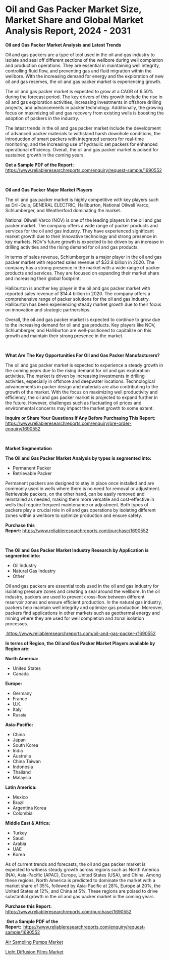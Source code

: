 <p><h1>Oil and Gas Packer Market Size, Market Share and Global Market Analysis Report, 2024 - 2031</h1></p><p><strong>Oil and Gas Packer Market Analysis and Latest Trends</strong></p>
<p><p>Oil and gas packers are a type of tool used in the oil and gas industry to isolate and seal off different sections of the wellbore during well completion and production operations. They are essential in maintaining well integrity, controlling fluid flow, and preventing gas and fluid migration within the wellbore. With the increasing demand for energy and the exploration of new oil and gas reserves, the oil and gas packer market is experiencing growth.</p><p>The oil and gas packer market is expected to grow at a CAGR of 6.50% during the forecast period. The key drivers of this growth include the rise in oil and gas exploration activities, increasing investments in offshore drilling projects, and advancements in packer technology. Additionally, the growing focus on maximizing oil and gas recovery from existing wells is boosting the adoption of packers in the industry.</p><p>The latest trends in the oil and gas packer market include the development of advanced packer materials to withstand harsh downhole conditions, the introduction of smart packers with integrated sensors for real-time monitoring, and the increasing use of hydraulic set packers for enhanced operational efficiency. Overall, the oil and gas packer market is poised for sustained growth in the coming years.</p></p>
<p><strong>Get a Sample PDF of the Report:&nbsp;</strong> <a href="https://www.reliableresearchreports.com/enquiry/request-sample/1690552">https://www.reliableresearchreports.com/enquiry/request-sample/1690552</a></p>
<p>&nbsp;</p>
<p><strong>Oil and Gas Packer Major Market Players</strong></p>
<p><p>The oil and gas packer market is highly competitive with key players such as Dril-Quip, GENERAL ELECTRIC, Halliburton, National Oilwell Varco, Schlumberger, and Weatherford dominating the market.</p><p>National Oilwell Varco (NOV) is one of the leading players in the oil and gas packer market. The company offers a wide range of packer products and services for the oil and gas industry. They have experienced significant market growth due to their innovative technology and strong presence in key markets. NOV's future growth is expected to be driven by an increase in drilling activities and the rising demand for oil and gas products.</p><p>In terms of sales revenue, Schlumberger is a major player in the oil and gas packer market with reported sales revenue of $32.8 billion in 2020. The company has a strong presence in the market with a wide range of packer products and services. They are focused on expanding their market share and increasing their global footprint.</p><p>Halliburton is another key player in the oil and gas packer market with reported sales revenue of $14.4 billion in 2020. The company offers a comprehensive range of packer solutions for the oil and gas industry. Halliburton has been experiencing steady market growth due to their focus on innovation and strategic partnerships.</p><p>Overall, the oil and gas packer market is expected to continue to grow due to the increasing demand for oil and gas products. Key players like NOV, Schlumberger, and Halliburton are well-positioned to capitalize on this growth and maintain their strong presence in the market.</p></p>
<p>&nbsp;</p>
<p><strong>What Are The Key Opportunities For Oil and Gas Packer Manufacturers?</strong></p>
<p><p>The oil and gas packer market is expected to experience a steady growth in the coming years due to the rising demand for oil and gas exploration activities. The market is driven by increasing investments in drilling activities, especially in offshore and deepwater locations. Technological advancements in packer design and materials are also contributing to the growth of the market. With the focus on maximizing well productivity and efficiency, the oil and gas packer market is projected to expand further in the future. However, challenges such as fluctuating oil prices and environmental concerns may impact the market growth to some extent.</p></p>
<p><strong>Inquire or Share Your Questions If Any Before Purchasing This Report:</strong> <a href="https://www.reliableresearchreports.com/enquiry/pre-order-enquiry/1690552">https://www.reliableresearchreports.com/enquiry/pre-order-enquiry/1690552</a></p>
<p>&nbsp;</p>
<p><strong>Market Segmentation</strong></p>
<p><strong>The Oil and Gas Packer Market Analysis by types is segmented into:</strong></p>
<p><ul><li>Permanent Packer</li><li>Retrievable Packer</li></ul></p>
<p><p>Permanent packers are designed to stay in place once installed and are commonly used in wells where there is no need for removal or adjustment. Retrievable packers, on the other hand, can be easily removed and reinstalled as needed, making them more versatile and cost-effective in wells that require frequent maintenance or adjustment. Both types of packers play a crucial role in oil and gas operations by isolating different zones within a wellbore to optimize production and ensure safety.</p></p>
<p><strong>Purchase this Report:&nbsp;</strong><a href="https://www.reliableresearchreports.com/purchase/1690552">https://www.reliableresearchreports.com/purchase/1690552</a></p>
<p>&nbsp;</p>
<p><strong>The Oil and Gas Packer Market Industry Research by Application is segmented into:</strong></p>
<p><ul><li>Oil Industry</li><li>Natural Gas Industry</li><li>Other</li></ul></p>
<p><p>Oil and gas packers are essential tools used in the oil and gas industry for isolating pressure zones and creating a seal around the wellbore. In the oil industry, packers are used to prevent cross-flow between different reservoir zones and ensure efficient production. In the natural gas industry, packers help maintain well integrity and optimize gas production. Moreover, packers find applications in other markets such as geothermal energy and mining where they are used for well completion and zonal isolation processes.</p></p>
<p><a href="https://www.reliableresearchreports.com/oil-and-gas-packer-r1690552">&nbsp;https://www.reliableresearchreports.com/oil-and-gas-packer-r1690552</a></p>
<p><strong>In terms of Region, the Oil and Gas Packer Market Players available by Region are:</strong></p>
<p>
    <p> <strong> North America: </strong>
        <ul>
            <li>United States</li>
            <li>Canada</li>
        </ul>
        </p> 
    <p> <strong> Europe: </strong>
        <ul>
            <li>Germany</li>
            <li>France</li>
            <li>U.K.</li>
            <li>Italy</li>
            <li>Russia</li>
        </ul>
        </p> 
    <p> <strong> Asia-Pacific: </strong>
        <ul>
            <li>China</li>
            <li>Japan</li>
            <li>South Korea</li>
            <li>India</li>
            <li>Australia</li>
            <li>China Taiwan</li>
            <li>Indonesia</li>
            <li>Thailand</li>
            <li>Malaysia</li>
        </ul>
        </p> 
    <p> <strong> Latin America: </strong>
        <ul>
            <li>Mexico</li>
            <li>Brazil</li>
            <li>Argentina Korea</li>
            <li>Colombia</li>
        </ul>
        </p> 
    <p> <strong> Middle East & Africa: </strong>
        <ul>
            <li>Turkey</li>
            <li>Saudi</li>
            <li>Arabia</li>
            <li>UAE</li>
            <li>Korea</li>
        </ul>
    </p>
    </p>
<p><p>As of current trends and forecasts, the oil and gas packer market is expected to witness steady growth across regions such as North America (NA), Asia-Pacific (APAC), Europe, United States (USA), and China. Among these regions, North America is predicted to dominate the market with a market share of 35%, followed by Asia-Pacific at 28%, Europe at 20%, the United States at 12%, and China at 5%. These regions are poised to drive substantial growth in the oil and gas packer market in the coming years.</p></p>
<p><strong>Purchase this Report: </strong><a href="https://www.reliableresearchreports.com/purchase/1690552">https://www.reliableresearchreports.com/purchase/1690552</a></p>
<p>&nbsp;<strong>Get a Sample PDF of the Report:&nbsp;&nbsp;</strong><a href="https://www.reliableresearchreports.com/enquiry/request-sample/1690552">https://www.reliableresearchreports.com/enquiry/request-sample/1690552</a></p>
<p><strong></strong></p>
<p><p><a href="https://view.publitas.com/reportprime-1/air-sampling-pumps-market-centers-on-aspects-such-as-market-growth-market-share-market-opportunity-and-projected-forecasts-spanning-from-2024-to-2031/">Air Sampling Pumps Market</a></p><p><a href="https://chivalrous-flock-a86.notion.site/Light-Diffusion-Films-Market-Size-Global-Industry-Overview-Market-Segmentation-and-Forecast-2024--616622957e8c4c1490c9e422388e6413">Light Diffusion Films Market</a></p></p>